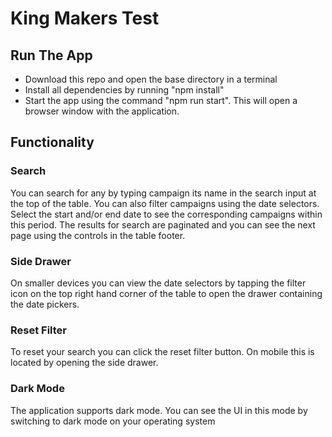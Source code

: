 # King Makers Test

## Run The App
- Download this repo and open the base directory in a terminal
- Install all dependencies by running "npm install"
- Start the app using the command "npm run start". This will open a browser window with the application.


## Functionality
### Search
You can search for any by typing campaign its name in the search input at the top of the table. You can also filter campaigns using the date selectors. Select the start and/or end date to see the corresponding campaigns within this period. The results for search are paginated and you can see the next page using the controls in the table footer.

### Side Drawer
On smaller devices you can view the date selectors by tapping the filter icon on the top right hand corner of the table to open the drawer containing the date pickers.

### Reset Filter
To reset your search you can click the reset filter button. On mobile this is located by opening the side drawer.

### Dark Mode
The application supports dark mode. You can see the UI in this mode by switching to dark mode on your operating system

